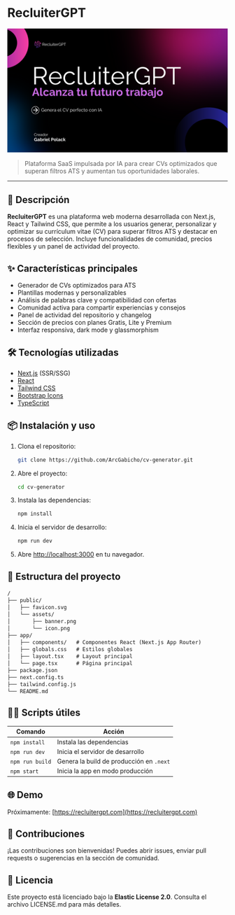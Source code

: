  # RecluiterGPT

 ![Portada](/public/assets/banner.png)

 > Plataforma SaaS impulsada por IA para crear CVs optimizados que superan filtros ATS y aumentan tus oportunidades laborales.

 ---

 ## 🚀 Descripción

**RecluiterGPT** es una plataforma web moderna desarrollada con Next.js, React y Tailwind CSS, que permite a los usuarios generar, personalizar y optimizar su currículum vitae (CV) para superar filtros ATS y destacar en procesos de selección. Incluye funcionalidades de comunidad, precios flexibles y un panel de actividad del proyecto.

 ## ✨ Características principales

 - Generador de CVs optimizados para ATS
 - Plantillas modernas y personalizables
 - Análisis de palabras clave y compatibilidad con ofertas
 - Comunidad activa para compartir experiencias y consejos
 - Panel de actividad del repositorio y changelog
 - Sección de precios con planes Gratis, Lite y Premium
 - Interfaz responsiva, dark mode y glassmorphism

 ## 🛠️ Tecnologías utilizadas

 - [Next.js](https://nextjs.org/) (SSR/SSG)
 - [React](https://react.dev/)
 - [Tailwind CSS](https://tailwindcss.com/)
 - [Bootstrap Icons](https://icons.getbootstrap.com/)
 - [TypeScript](https://www.typescriptlang.org/)

 ## 📦 Instalación y uso

 1. Clona el repositorio:
	 ```sh
	 git clone https://github.com/ArcGabicho/cv-generator.git
	 ```
 2. Abre el proyecto:
	```sh
	cd cv-generator
	```
 3. Instala las dependencias:
	 ```sh
	 npm install
	 ```
 4. Inicia el servidor de desarrollo:
	 ```sh
	 npm run dev
	 ```
 5. Abre [http://localhost:3000](http://localhost:3000) en tu navegador.

 ## 📁 Estructura del proyecto


```text
/
├── public/
│   ├── favicon.svg
│   └── assets/
│       ├── banner.png
│       └── icon.png
├── app/
│   ├── components/   # Componentes React (Next.js App Router)
│   ├── globals.css   # Estilos globales
│   ├── layout.tsx    # Layout principal
│   └── page.tsx      # Página principal
├── package.json
├── next.config.ts
├── tailwind.config.js
└── README.md
```

 ## 🧑‍💻 Scripts útiles

| Comando            | Acción                                      |
|--------------------|---------------------------------------------|
| `npm install`      | Instala las dependencias                    |
| `npm run dev`      | Inicia el servidor de desarrollo            |
| `npm run build`    | Genera la build de producción en `.next`    |
| `npm start`        | Inicia la app en modo producción            |

 ## 🌐 Demo

 Próximamente: [https://recluitergpt.com](https://recluitergpt.com)

 ## 🤝 Contribuciones

 ¡Las contribuciones son bienvenidas! Puedes abrir issues, enviar pull requests o sugerencias en la sección de comunidad.

## 📄 Licencia

Este proyecto está licenciado bajo la **Elastic License 2.0**. Consulta el archivo LICENSE.md para más detalles.